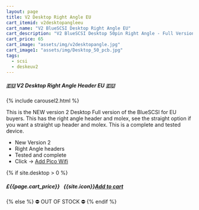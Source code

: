 ```yaml
---
layout: page
title: V2 Desktop Right Angle EU
cart_itemid: v2desktopangleeu
cart_name: "V2 BlueSCSI Desktop Right Angle EU"
cart_description: "V2 BlueSCSI Desktop 50pin Right Angle - Full Version"
cart_price: 65
cart_image: "assets/img/v2desktopangle.jpg"
cart_image1: "assets/img/Desktop_50_pcb.jpg"
tags: 
  - scsi
  - deskeuv2
---
```


##### 🇪🇺 V2 Desktop Right Angle Header EU 🇪🇺

{% include carousel2.html %}

This is the NEW version 2 Desktop Full version of the BlueSCSI for EU buyers. This has the right angle header and molex, see the straight option if you want a straight up header and molex. This is a complete and tested device.

* New Version 2
* Right Angle headers
* Tested and complete
* Click &#8594; [Add Pico Wifi](/picowifi)

{% if site.desktop > 0 %}
##### £{{page.cart_price}} &nbsp; {{site.icon}}[Add to cart](/cart#{{page.cart_itemid}})
{% else %}
&#9940; OUT OF STOCK &#9940;
{% endif %}